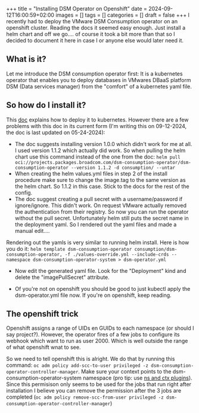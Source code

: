 +++
title = "Installing DSM Operator on Openshift"
date = 2024-09-12T16:00:59+02:00
images = []
tags = []
categories = []
draft = false
+++
I recently had to deploy the VMware DSM Consumption operator on an openshift cluster. Reading the docs it seemed easy enough. Just install a helm chart and off we go.... of course it took a bit more than that so I decided to document it here in case I or anyone else would later need it.

## What is it?
Let me introduce the DSM consumption operator first: It is a kubernetes operator that enables you to deploy databases in VMwares DBaaS platform DSM (Data services manager) from the "comfort" of a kubernetes yaml file.

## So how do I install it?
This [doc](https://docs.vmware.com/en/VMware-Data-Services-Manager/2.0/data-services-manager/GUID-cfg_dsm_consumption_operator.html) explains how to deploy it to kubernetes. However there are a few problems with this doc in its current form (I'm writing this on 09-12-2024, the doc is last updated on 05-24-2024):
- The doc suggests installing version 1.0.0 which didn't work for me at all. I used version 1.1.2 which actually did work. So when pulling the helm chart use this command instead of the one from the doc: ``helm pull oci://projects.packages.broadcom.com/dsm-consumption-operator/dsm-consumption-operator --version 1.1.2 -d consumption/ --untar``
- When creating the helm values.yml files in step 2 of the install procedure make sure to change the image.tag to the same version as the helm chart. So 1.1.2 in this case. Stick to the docs for the rest of the config.
- The doc suggest creating a pull secret with a username/password if ignore/ignore. This didn't work. On request VMware actually removed the authentication from their registry. So now you can run the operator without the pull secret. Unfortunately helm still puts the secret name in the deployment yaml. So I rendered out the yaml files and made a manual edit....

Rendering out the yamls is very similar to running helm install. Here is how you do it: ``helm template dsm-consumption-operator consumption/dsm-consumption-operator, -f ./values-override.yml --include-crds --namespace dsm-consumption-operator-system > dsm-operator.yml``

- Now edit the generated yaml file. Look for the "Deployment" kind and delete the "imagePullSecret" attribute.

- Of you're not on openshift you should be good to just kubectl apply the dsm-operator.yml file now. If you're on openshift, keep reading.

## The openshift trick
Openshift assigns a range of UIDs en GUIDs to each namespace (or should I say project?). However, the operator fires of a few jobs to configure its webhook which want to run as user 2000. Which is well outside the range of what openshift wnat to see. 

So we need to tell openshift this is alright. We do that by running this command: ``oc adm policy add-scc-to-user privileged -z dsm-consumption-operator-controller-manager``. Make sure your context points to the dsm-consumption-operator-system namespace (pro tip: use [ns and ctx plugins](https://github.com/ahmetb/kubectx)). Since this permisison only seems to be used for the jobs that run right after installation I believe you can remove the permission after the 3 jobs are completed (``oc adm policy remove-scc-from-user privileged -z dsm-consumption-operator-controller-manager``)

